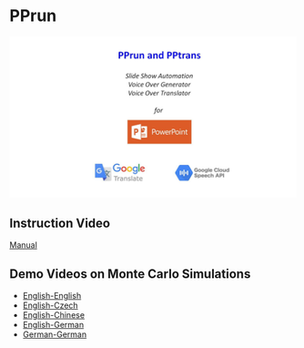 # PPrun
![P Prun](PPrun.jpg)
## Instruction Video
<a href="https://youtu.be/oULrGUFf3Z4" target="_blank">Manual</a>
## Demo Videos on Monte Carlo Simulations
* <a href="https://youtu.be/wuCrv7KiedI" target="_blank">English-English</a>
* <a href="https://youtu.be/KRdeu3iVOBQ" target="_blank">English-Czech</a>
* <a href="https://youtu.be/PIDJqG86vJ0" target="_blank">English-Chinese</a>
* <a href="https://youtu.be/GJQO3fuRxzE" target="_blank">English-German</a>
* <a href="https://youtu.be/4sxlLXaUDBA" target="_blank">German-German</a>



